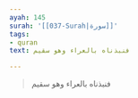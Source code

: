 ```yaml
---
ayah: 145
surah: '[[037-Surah|سورة]]'
tags:
- quran
text: فنبذناه بالعراء وهو سقيم

---
```

> فنبذناه بالعراء وهو سقيم
